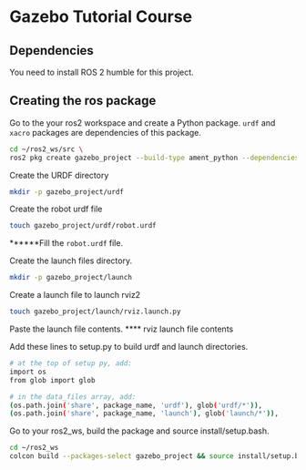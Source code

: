# Gazebo Tutorial Course 
## Dependencies
You need to install ROS 2 humble for this project.
## Creating the ros package
Go to the your ros2 workspace and create a Python package. `urdf` and `xacro` packages are dependencies of this package.
```bash
cd ~/ros2_ws/src \
ros2 pkg create gazebo_project --build-type ament_python --dependencies rclpy urdf xacro
```
Create the URDF directory
```bash
mkdir -p gazebo_project/urdf
```

Create the robot urdf file
```bash
touch gazebo_project/urdf/robot.urdf
```
******Fill the `robot.urdf` file.

Create the launch files directory.
```bash
mkdir -p gazebo_project/launch
```
Create a launch file to launch rviz2
```bash
touch gazebo_project/launch/rviz.launch.py
```
Paste the launch file contents.
**** rviz launch file contents

Add these lines to setup.py to build urdf and launch directories.
```bash
# at the top of setup py, add:
import os
from glob import glob

# in the data_files array, add:
(os.path.join('share', package_name, 'urdf'), glob('urdf/*')),
(os.path.join('share', package_name, 'launch'), glob('launch/*')),
```
Go to your ros2_ws, build the package and source install/setup.bash.
```bash
cd ~/ros2_ws
colcon build --packages-select gazebo_project && source install/setup.bash
```

